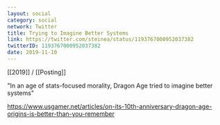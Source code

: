 ```yaml
---
layout: social
category: social
network: Twitter
title: Trying to Imagine Better Systems
link: https://twitter.com/steinea/status/1193767000952037382
twitterID: 1193767000952037382
date: 2019-11-10
---
```


[[2019]] / [[Posting]]

"In an age of stats-focused morality, Dragon Age tried to imagine better systems"

<https://www.usgamer.net/articles/on-its-10th-anniversary-dragon-age-origins-is-better-than-you-remember>
